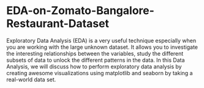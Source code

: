 # EDA-on-Zomato-Bangalore-Restaurant-Dataset
 Exploratory Data Analysis (EDA) is a very useful technique especially when you are working with the large unknown dataset. It allows you to investigate the interesting relationships between the variables, study the different subsets of data to unlock the different patterns in the data.
In this Data Analysis, we will discuss how to perform exploratory data analysis by creating awesome visualizations using matplotlib and seaborn by taking a real-world data set.
